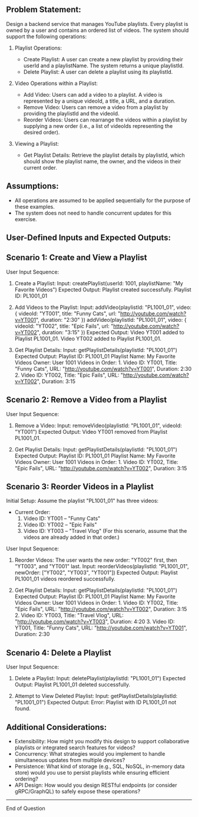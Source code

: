 Problem Statement:
------------------
Design a backend service that manages YouTube playlists. Every playlist is owned by a user and contains an ordered list of videos. The system should support the following operations:

1. Playlist Operations:
   - Create Playlist: A user can create a new playlist by providing their userId and a playlistName. The system returns a unique playlistId.
   - Delete Playlist: A user can delete a playlist using its playlistId.

2. Video Operations within a Playlist:
   - Add Video: Users can add a video to a playlist. A video is represented by a unique videoId, a title, a URL, and a duration.
   - Remove Video: Users can remove a video from a playlist by providing the playlistId and the videoId.
   - Reorder Videos: Users can rearrange the videos within a playlist by supplying a new order (i.e., a list of videoIds representing the desired order).

3. Viewing a Playlist:
   - Get Playlist Details: Retrieve the playlist details by playlistId, which should show the playlist name, the owner, and the videos in their current order.

Assumptions:
------------
- All operations are assumed to be applied sequentially for the purpose of these examples.
- The system does not need to handle concurrent updates for this exercise.

User-Defined Inputs and Expected Outputs:
-------------------------------------------

Scenario 1: Create and View a Playlist
----------------------------------------
User Input Sequence:

1. Create a Playlist:
   Input:
     createPlaylist(userId: 1001, playlistName: "My Favorite Videos")
   Expected Output:
     Playlist created successfully.
     Playlist ID: PL1001_01

2. Add Videos to the Playlist:
   Input:
     addVideo(playlistId: "PL1001_01", video: { videoId: "YT001", title: "Funny Cats", url: "http://youtube.com/watch?v=YT001", duration: "2:30" })
     addVideo(playlistId: "PL1001_01", video: { videoId: "YT002", title: "Epic Fails", url: "http://youtube.com/watch?v=YT002", duration: "3:15" })
   Expected Output:
     Video YT001 added to Playlist PL1001_01.
     Video YT002 added to Playlist PL1001_01.

3. Get Playlist Details:
   Input:
     getPlaylistDetails(playlistId: "PL1001_01")
   Expected Output:
     Playlist ID: PL1001_01
     Playlist Name: My Favorite Videos
     Owner: User 1001
     Videos in Order:
       1. Video ID: YT001, Title: "Funny Cats", URL: "http://youtube.com/watch?v=YT001", Duration: 2:30
       2. Video ID: YT002, Title: "Epic Fails", URL: "http://youtube.com/watch?v=YT002", Duration: 3:15

Scenario 2: Remove a Video from a Playlist
--------------------------------------------
User Input Sequence:

1. Remove a Video:
   Input:
     removeVideo(playlistId: "PL1001_01", videoId: "YT001")
   Expected Output:
     Video YT001 removed from Playlist PL1001_01.

2. Get Playlist Details:
   Input:
     getPlaylistDetails(playlistId: "PL1001_01")
   Expected Output:
     Playlist ID: PL1001_01
     Playlist Name: My Favorite Videos
     Owner: User 1001
     Videos in Order:
       1. Video ID: YT002, Title: "Epic Fails", URL: "http://youtube.com/watch?v=YT002", Duration: 3:15

Scenario 3: Reorder Videos in a Playlist
-----------------------------------------
Initial Setup:
Assume the playlist "PL1001_01" has three videos:
  - Current Order:
      1. Video ID: YT001 – "Funny Cats"
      2. Video ID: YT002 – "Epic Fails"
      3. Video ID: YT003 – "Travel Vlog"
   (For this scenario, assume that the videos are already added in that order.)

User Input Sequence:

1. Reorder Videos:
   The user wants the new order: "YT002" first, then "YT003", and "YT001" last.
   Input:
     reorderVideos(playlistId: "PL1001_01", newOrder: ["YT002", "YT003", "YT001"])
   Expected Output:
     Playlist PL1001_01 videos reordered successfully.

2. Get Playlist Details:
   Input:
     getPlaylistDetails(playlistId: "PL1001_01")
   Expected Output:
     Playlist ID: PL1001_01
     Playlist Name: My Favorite Videos
     Owner: User 1001
     Videos in Order:
       1. Video ID: YT002, Title: "Epic Fails", URL: "http://youtube.com/watch?v=YT002", Duration: 3:15
       2. Video ID: YT003, Title: "Travel Vlog", URL: "http://youtube.com/watch?v=YT003", Duration: 4:20
       3. Video ID: YT001, Title: "Funny Cats", URL: "http://youtube.com/watch?v=YT001", Duration: 2:30

Scenario 4: Delete a Playlist
------------------------------
User Input Sequence:

1. Delete a Playlist:
   Input:
     deletePlaylist(playlistId: "PL1001_01")
   Expected Output:
     Playlist PL1001_01 deleted successfully.

2. Attempt to View Deleted Playlist:
   Input:
     getPlaylistDetails(playlistId: "PL1001_01")
   Expected Output:
     Error: Playlist with ID PL1001_01 not found.

Additional Considerations:
--------------------------
- Extensibility: How might you modify this design to support collaborative playlists or integrated search features for videos?
- Concurrency: What strategies would you implement to handle simultaneous updates from multiple devices?
- Persistence: What kind of storage (e.g., SQL, NoSQL, in-memory data store) would you use to persist playlists while ensuring efficient ordering?
- API Design: How would you design RESTful endpoints (or consider gRPC/GraphQL) to safely expose these operations?

----------------------------------------------
End of Question

